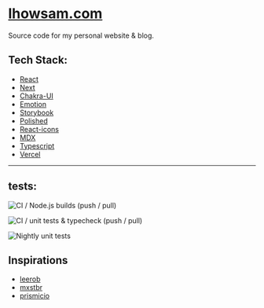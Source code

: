 # [lhowsam.com](https://lhowsam.com)

Source code for my personal website & blog.

## Tech Stack: 
- [React](https://github.com/facebook/react)
- [Next](https://github.com/vercel/next.js)
- [Chakra-UI](https://chakra-ui.com/)
- [Emotion](https://github.com/emotion-js/emotion)
- [Storybook](https://github.com/storybookjs/storybook)
- [Polished](https://github.com/styled-components/polished)
- [React-icons](https://github.com/react-icons/react-icons)
- [MDX](https://github.com/mdx-js/mdx)
- [Typescript](https://github.com/Microsoft/TypeScript)
- [Vercel](https://vercel.com/)


<hr />

## tests: 

![CI / Node.js builds (push / pull)](https://github.com/luke-h1/lhowsam.com/workflows/CI%20/%20Node.js%20builds%20(push%20/%20pull)/badge.svg)

![CI / unit tests & typecheck (push / pull)](https://github.com/luke-h1/lhowsam.com/workflows/CI%20/%20unit%20tests%20&%20typecheck%20(push%20/%20pull)/badge.svg)

![Nightly unit tests](https://github.com/luke-h1/lhowsam.com/workflows/Nightly%20unit%20tests/badge.svg)


## Inspirations

 - [leerob](https://github.com/leerob)
 - [mxstbr](https://github.com/mxstbr/mxstbr.com)
 - [prismicio](https://github.com/prismicio/nextjs-blog)